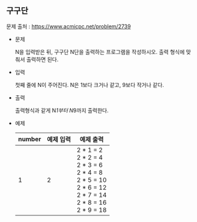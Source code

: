 ## 구구단

문제 출처 : https://www.acmicpc.net/problem/2739

- 문제 

  N을 입력받은 뒤, 구구단 N단을 출력하는 프로그램을 작성하시오. 출력 형식에 맞춰서 출력하면 된다.

  

- 입력

  첫째 줄에 N이 주어진다. N은 1보다 크거나 같고, 9보다 작거나 같다.

  

- 출력

  출력형식과 같게 N*1부터 N*9까지 출력한다.

  

- 예제

  | number | 예제 입력 | 예제 출력                                                    |
  | ------ | --------- | ------------------------------------------------------------ |
  | 1      | 2         | 2 * 1 = 2<br />2 * 2 = 4<br />2 * 3 = 6<br />2 * 4 = 8<br />2 * 5 = 10<br />2 * 6 = 12<br />2 * 7 = 14<br />2 * 8 = 16<br />2 * 9 = 18 |
  
  
  

